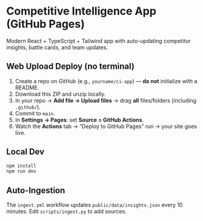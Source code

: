 
# Competitive Intelligence App (GitHub Pages)

Modern React + TypeScript + Tailwind app with auto-updating competitor insights, battle cards, and team updates.

## Web Upload Deploy (no terminal)

1. Create a repo on GitHub (e.g., `yourname/ci-app`) — **do not** initialize with a README.
2. Download this ZIP and unzip locally.
3. In your repo → **Add file → Upload files** → drag **all** files/folders (including `.github/`).
4. Commit to `main`.
5. In **Settings → Pages**: set **Source = GitHub Actions**.
6. Watch the **Actions** tab → “Deploy to GitHub Pages” run → your site goes live.

## Local Dev

```bash
npm install
npm run dev
```

## Auto-Ingestion

The `ingest.yml` workflow updates `public/data/insights.json` every 10 minutes. Edit `scripts/ingest.py` to add sources.
